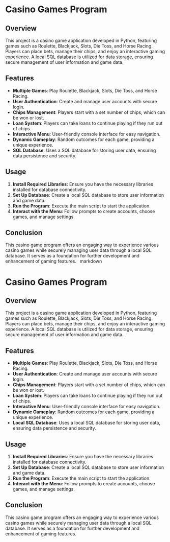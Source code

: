 # Casino Games Program

## Overview

This project is a casino game application developed in Python, featuring games such as Roulette, Blackjack, Slots, Die Toss, and Horse Racing. Players can place bets, manage their chips, and enjoy an interactive gaming experience. A local SQL database is utilized for data storage, ensuring secure management of user information and game data.

## Features

- **Multiple Games**: Play Roulette, Blackjack, Slots, Die Toss, and Horse Racing.
- **User  Authentication**: Create and manage user accounts with secure login.
- **Chips Management**: Players start with a set number of chips, which can be won or lost.
- **Loan System**: Players can take loans to continue playing if they run out of chips.
- **Interactive Menu**: User-friendly console interface for easy navigation.
- **Dynamic Gameplay**: Random outcomes for each game, providing a unique experience.
- **SQL Database**: Uses a SQL database for storing user data, ensuring data persistence and security.

## Usage

1. **Install Required Libraries**: Ensure you have the necessary libraries installed for database connectivity.
2. **Set Up Database**: Create a local SQL database to store user information and game data.
3. **Run the Program**: Execute the main script to start the application.
4. **Interact with the Menu**: Follow prompts to create accounts, choose games, and manage settings.

## Conclusion

This casino game program offers an engaging way to experience various casino games while securely managing user data through a local SQL database. It serves as a foundation for further development and enhancement of gaming features.
``` ```markdown
# Casino Games Program

## Overview

This project is a casino game application developed in Python, featuring games such as Roulette, Blackjack, Slots, Die Toss, and Horse Racing. Players can place bets, manage their chips, and enjoy an interactive gaming experience. A local SQL database is utilized for data storage, ensuring secure management of user information and game data.

## Features

- **Multiple Games**: Play Roulette, Blackjack, Slots, Die Toss, and Horse Racing.
- **User  Authentication**: Create and manage user accounts with secure login.
- **Chips Management**: Players start with a set number of chips, which can be won or lost.
- **Loan System**: Players can take loans to continue playing if they run out of chips.
- **Interactive Menu**: User-friendly console interface for easy navigation.
- **Dynamic Gameplay**: Random outcomes for each game, providing a unique experience.
- **Local SQL Database**: Uses a local SQL database for storing user data, ensuring data persistence and security.

## Usage

1. **Install Required Libraries**: Ensure you have the necessary libraries installed for database connectivity.
2. **Set Up Database**: Create a local SQL database to store user information and game data.
3. **Run the Program**: Execute the main script to start the application.
4. **Interact with the Menu**: Follow prompts to create accounts, choose games, and manage settings.

## Conclusion

This casino game program offers an engaging way to experience various casino games while securely managing user data through a local SQL database. It serves as a foundation for further development and enhancement of gaming features.